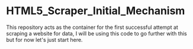 # HTML5_Scraper_Initial_Mechanism
This repository acts as the container for the first successful attempt at scraping a website for data, I will be using this code to go further with this but for now let's just start here.
